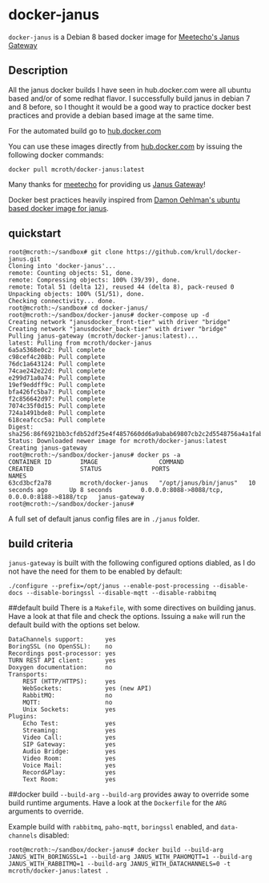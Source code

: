 # docker-janus
`docker-janus` is a Debian 8 based docker image for [Meetecho's Janus Gateway](https://github.com/meetecho/janus-gateway)

## Description
All the janus docker builds I have seen in hub.docker.com were all ubuntu based and/or of some redhat flavor. I successfully build janus in debian 7 and 8 before, so I thought it would be a good way to practice docker best practices and provide a debian based image at the same time.

For the automated build go to [hub.docker.com](https://hub.docker.com/r/mcroth/docker-janus/)

You can use these images directly from [hub.docker.com](https://hub.docker.com/r/mcroth/docker-janus/) by issuing the following docker commands:
```
docker pull mcroth/docker-janus:latest
```

Many thanks for [meetecho](http://www.meetecho.com) for providing us [Janus Gateway](https://github.com/meetecho/janus-gateway)!

Docker best practices heavily inspired from [Damon Oehlman's ubuntu based docker image for janus](https://github.com/DamonOehlman/docker-janus).

## quickstart 
```
root@mcroth:~/sandbox# git clone https://github.com/krull/docker-janus.git
Cloning into 'docker-janus'...
remote: Counting objects: 51, done.
remote: Compressing objects: 100% (39/39), done.
remote: Total 51 (delta 12), reused 44 (delta 8), pack-reused 0
Unpacking objects: 100% (51/51), done.
Checking connectivity... done.
root@mcroth:~/sandbox# cd docker-janus/
root@mcroth:~/sandbox/docker-janus# docker-compose up -d
Creating network "janusdocker_front-tier" with driver "bridge"
Creating network "janusdocker_back-tier" with driver "bridge"
Pulling janus-gateway (mcroth/docker-janus:latest)...
latest: Pulling from mcroth/docker-janus
6a5a5368e0c2: Pull complete
c98cef4c208b: Pull complete
76dc1a643124: Pull complete
74cae242e22d: Pull complete
e299d71a0a74: Pull complete
19ef9eddff9c: Pull complete
bfa426fc5ba7: Pull complete
f2c856642d97: Pull complete
7074c35f0d15: Pull complete
724a1491bde8: Pull complete
618ceafccc5a: Pull complete
Digest: sha256:86f6921bb3cfdb52df25e4f4857660dd6a9abab69807cb2c2d5548756a4a1fab
Status: Downloaded newer image for mcroth/docker-janus:latest
Creating janus-gateway
root@mcroth:~/sandbox/docker-janus# docker ps -a
CONTAINER ID        IMAGE                 COMMAND                  CREATED             STATUS              PORTS                                            NAMES
63cd3bcf2a78        mcroth/docker-janus   "/opt/janus/bin/janus"   10 seconds ago      Up 8 seconds        0.0.0.0:8088->8088/tcp, 0.0.0.0:8188->8188/tcp   janus-gateway
root@mcroth:~/sandbox/docker-janus# 
```

A full set of default janus config files are in `./janus` folder. 

## build criteria
`janus-gateway` is built with the following configured options diabled, as I do not have the need for them to be enabled by default:
```
./configure --prefix=/opt/janus --enable-post-processing --disable-docs --disable-boringssl --disable-mqtt --disable-rabbitmq
```

##default build
There is a `Makefile`, with some directives on building janus. Have a look at that file and check the options. Issuing a `make` will run the default build with the options set below.

```
DataChannels support:      yes
BoringSSL (no OpenSSL):    no
Recordings post-processor: yes
TURN REST API client:      yes
Doxygen documentation:     no
Transports:
    REST (HTTP/HTTPS):     yes
    WebSockets:            yes (new API)
    RabbitMQ:              no
    MQTT:                  no
    Unix Sockets:          yes
Plugins:
    Echo Test:             yes
    Streaming:             yes
    Video Call:            yes
    SIP Gateway:           yes
    Audio Bridge:          yes
    Video Room:            yes
    Voice Mail:            yes
    Record&Play:           yes
    Text Room:             yes
```

##docker build `--build-arg`
`--build-arg` provides away to override some build runtime arguments. Have a look at the `Dockerfile` for the `ARG` arguments to override.

Example build with `rabbitmq`, `paho-mqtt`, `boringssl` enabled, and `data-channels` disabled:
```
root@mcroth:~/sandbox/docker-janus# docker build --build-arg JANUS_WITH_BORINGSSL=1 --build-arg JANUS_WITH_PAHOMQTT=1 --build-arg JANUS_WITH_RABBITMQ=1 --build-arg JANUS_WITH_DATACHANNELS=0 -t mcroth/docker-janus:latest .
```

